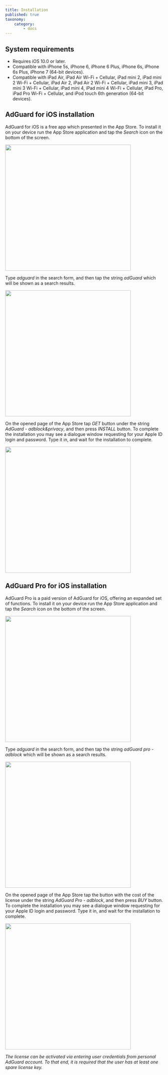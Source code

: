 ```yaml
---
title: Installation
published: true
taxonomy:
    category:
        - docs
---
```


## System requirements
* Requires iOS 10.0 or later. 
* Compatible with iPhone 5s, iPhone 6, iPhone 6 Plus, iPhone 6s, iPhone 6s Plus, iPhone 7 (64-bit devices).
* Compatible with iPad Air, iPad Air Wi-Fi + Cellular, iPad mini 2, iPad mini 2 Wi-Fi + Cellular, iPad Air 2, iPad Air 2 Wi-Fi + Cellular, iPad mini 3, iPad mini 3 Wi-Fi + Cellular, iPad mini 4, iPad mini 4 Wi-Fi + Cellular, iPad Pro, iPad Pro Wi-Fi + Cellular, and iPod touch 6th generation (64-bit devices).

## AdGuard for iOS installation
AdGuard for iOS is a free app which presented in the App Store. To install it on your device run the App Store application and tap the _Search_ icon on the bottom of the screen.

<img src="https://cdn.adguard.com/public/Adguard/kb/installation/iOS/en/1.png" width="400" />

Type _adguard_ in the search form, and then tap the string _adGuard_ which will be shown as a search results.

<img src="https://cdn.adguard.com/public/Adguard/kb/installation/iOS/en/2.png" width="400" />

On the opened page of the App Store tap _GET_ button under the string _AdGuard - adblock&privacy_, and then press _INSTALL_ button. To complete the installation you may see a dialogue window requesting for your Apple ID login and password. Type it in, and wait for the installation to complete. 

<img src="https://cdn.adguard.com/public/Adguard/kb/installation/iOS/en/3.png" width="400" />

## AdGuard Pro for iOS installation
AdGuard Pro is a paid version of AdGuard for iOS, offering an expanded set of functions. To install it on your device run the App Store application and tap the _Search_ icon on the bottom of the screen.

<img src="https://cdn.adguard.com/public/Adguard/kb/installation/iOS/en/1.png" width="400" />

Type _adguard_ in the search form, and then tap the string _adGuard pro - adblock_ which will be shown as a search results.

<img src="https://cdn.adguard.com/public/Adguard/kb/installation/iOS/en/2.png" width="400" />

On the opened page of the App Store tap the button with the cost of the license under the string _AdGuard Pro  - adblock_, and then press _BUY_ button. To complete the installation you may see a dialogue window requesting for your Apple ID login and password. Type it in, and wait for the installation to complete.

<img src="https://cdn.adguard.com/public/Adguard/kb/installation/iOS/en/3.png" width="400" />

*The license can be activated via entering user credentials from personal AdGuard account. To that end, it is required that the user has at least one spare license key.*